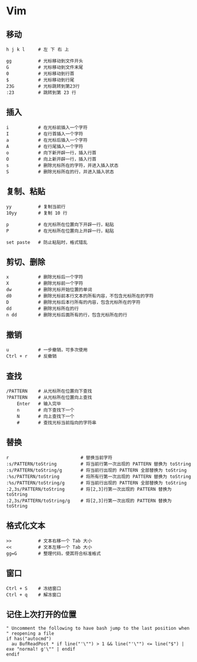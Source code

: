 # Vim

## 移动

```{code-block} bash
h j k l     # 左 下 右 上

gg          # 光标移动到文件开头
G           # 光标移动到文件末尾
0           # 光标移动到行首
$           # 光标移动到行尾
23G         # 光标跳转到第23行
:23         # 跳转到第 23 行
```

## 插入

```{code-block} bash
i           # 在光标前插入一个字符
I           # 在行首插入一个字符
a           # 在光标后插入一个字符
A           # 在行尾插入一个字符
o           # 向下新开辟一行，插入行首
O           # 向上新开辟一行，插入行首
s           # 删除光标所在的字符，并进入插入状态
S           # 删除光标所在的行，并进入插入状态
```

## 复制、粘贴

```{code-block} bash
yy          # 复制当前行
10yy        # 复制 10 行

p           # 在光标所在位置向下开辟一行，粘贴
P           # 在光标所在位置向上开辟一行，粘贴

set paste   # 防止粘贴时，格式错乱
```

## 剪切、删除

```{code-block} bash
x           # 删除光标后一个字符
X           # 删除光标前一个字符
dw          # 删除光标开始位置的单词
d0          # 删除光标前本行文本的所有内容，不包含光标所在的字符
D           # 删除光标后本行所有的内容，包含光标所在的字符
dd          # 删除光标所在的行
n dd        # 删除光标后面所有的行，包含光标所在的行

```

## 撤销

```{code-block} bash
u           # 一步撤销，可多次使用
Ctrl + r    # 反撤销
```

## 查找

```{code-block} bash
/PATTERN    # 从光标所在位置向下查找
?PATTERN    # 从光标所在位置向上查找
    Enter   # 输入完毕
    n       # 向下查找下一个
    N       # 向上查找下一个
    #       # 查找光标当前指向的字符串
```

## 替换

```{code-block} bash
r                           # 替换当前字符
:s/PATTERN/toString         # 将当前行第一次出现的 PATTERN 替换为 toString
:s/PATTERN/toString/g       # 将当前行出现的 PATTERN 全部替换为 toString
:%s/PATTERN/toString        # 将所有行第一次出现的 PATTERN 替换为 toString
:%s/PATTERN/toString/g      # 将当前行出现的 PATTERN 全部替换为 toString
:2,3s/PATTERN/toString      # 将[2,3]行第一次出现的 PATTERN 替换为 toString
:2,3s/PATTERN/toString/g    # 将[2,3]行第一次出现的 PATTERN 替换为 toString
```

## 格式化文本

```{code-block} bash
>>          # 文本右移一个 Tab 大小
<<          # 文本左移一个 Tab 大小
gg=G        # 整理代码，使其符合标准格式
```

## 窗口

```{code-block} bash
Ctrl + S    # 冻结窗口
Ctrl + q    # 解冻窗口
```

## 记住上次打开的位置

```{code-block} bash
" Uncomment the following to have bash jump to the last position when       
" reopening a file                                                         
if has("autocmd")                                                          
  au BufReadPost * if line("'\"") > 1 && line("'\"") <= line("$") | exe "normal! g'\"" | endif                                                        
endif 
```
